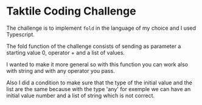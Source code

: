 # Taktile Coding Challenge

The challenge is to implement `fold` in the language of my choice and I used Typescript. 

The fold function of the challenge consists of sending as parameter a starting value 0, operator + and a list of values.

I wanted to make it more general so with this function you can work also with string and with any operator you pass.

Also I did a condition to make sure that the type of the initial value and the list are the same because with the type 'any' for exemple  we can have an initial value number and a list of string which is not correct.


